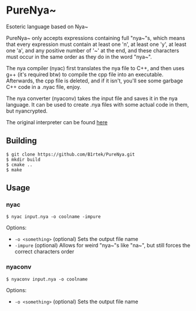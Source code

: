 # PureNya~
Esoteric language based on Nya~

PureNya~ only accepts expressions containing full "nya\~"s, which means that every expression must contain at least one 'n', at least one 'y', at least one 'a', and any positive number of '\~' at the end, and these characters must occur in the same order as they do in the word "nya\~".

The nya compiler (nyac) first translates the nya file to C++, and then uses g++ (it's required btw) to compile the cpp file into an executable. Afterwards, the cpp file is deleted, and if it isn't, you'll see some garbage C++ code in a .nyac file, enjoy.

The nya converter (nyaconv) takes the input file and saves it in the nya language. It can be used to create .nya files with some actual code in them, but nyancrypted.

The original interpreter can be found [here](https://github.com/sech1p/nya)


## Building
```shell
$ git clone https://github.com/B1rtek/PureNya.git
$ mkdir build
$ cmake ..
$ make
```

## Usage

### nyac

```shell
$ nyac input.nya -o coolname -impure
```

Options:
* `-o <something>` (optional)
  Sets the output file name
* `-impure` (optional)
  Allows for weird "nya~"s like "na~", but still forces the correct characters order

### nyaconv

```shell
$ nyaconv input.nya -o coolname
```

Options:
* `-o <something>` (optional)
  Sets the output file name
